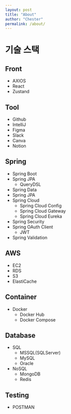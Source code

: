 ```yaml
---
layout: post
title: "About"
author: "Chester"
permalink: /about/
---
```


# 기술 스택
## Front
- AXIOS
- React
- Zustand

## Tool
- Github
- IntelliJ
- Figma
- Slack
- Canva
- Notion

## Spring
- Spring Boot
- Spring JPA
  - QueryDSL
- Spring Data
- Spring JPA
- Spring Cloud
  - Spring Cloud Config
  - Spring Cloud Gateway
  - Spring Cloud Eureka
- Spring Security
- Spring OAuth Client
  - JWT
- Spring Validation
## AWS
- EC2
- RDS
- S3
- ElastiCache
## Container
- Docker
  - Docker Hub
  - Docker Compose
## Database
- SQL
  - MSSQL(SQLServer)
  - MySQL
  - Oracle
- NoSQL
  - MongoDB
  - Redis
## Testing
- POSTMAN